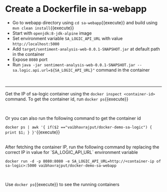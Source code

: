 <br/>

# Create a Dockerfile in sa-webapp


- Go to webapp directory using `cd sa-webapp`{{execute}} and build using `mvn clean install`{{execute}}
- Start with `openjdk:8-jdk-alpine` image
- Set environment variable `SA_LOGIC_API_URL` with value `http://localhost:5000`
- Add `target/sentiment-analysis-web-0.0.1-SNAPSHOT.jar` at default path in the container
- Expose `8080` port
- Run `java -jar sentiment-analysis-web-0.0.1-SNAPSHOT.jar --sa.logic.api.url=${SA_LOGIC_API_URL}"` command in the container


<br/>


---


Get the IP of sa-logic container using the `docker inspect <container-id>` command. To get the container id, run `docker ps`{{execute}}

<br/>

Or you can also run the following command to get the container id

`docker ps | awk '{
if($2 =="vaibhavrajput/docker-demo-sa-logic")
{
print $1;
}
}'`{{execute}}


<br/>
After fetching the container IP, run the following command by replacing the correct IP in value for `SA_LOGIC_API_URL` environment variable


`docker run -d -p 8080:8080 -e SA_LOGIC_API_URL=http://<container-ip of sa-logic>:5000 vaibhavrajput/docker-demo-sa-webapp`

<br/>

Use `docker ps`{{execute}} to see the running containers
